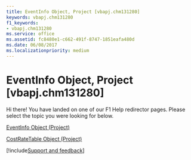 ```yaml
---
title: EventInfo Object, Project [vbapj.chm131280]
keywords: vbapj.chm131280
f1_keywords:
- vbapj.chm131280
ms.service: office
ms.assetid: fc8480e1-c662-491f-8747-1851eafa480d
ms.date: 06/08/2017
ms.localizationpriority: medium
---
```



# EventInfo Object, Project [vbapj.chm131280]

Hi there! You have landed on one of our F1 Help redirector pages. Please select the topic you were looking for below.

[EventInfo Object (Project)](https://msdn.microsoft.com/library/97a51ee0-f7eb-5215-0686-1944c537e8fc%28Office.15%29.aspx)

[CostRateTable Object (Project)](https://msdn.microsoft.com/library/ca514e06-3542-00f1-5221-a609378d2392%28Office.15%29.aspx)

[!include[Support and feedback](~/includes/feedback-boilerplate.md)]